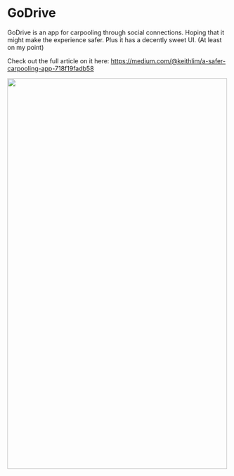 # GoDrive

GoDrive is an app for carpooling through social connections. Hoping that it might make the experience safer.
Plus it has a decently sweet UI. (At least on my point)

Check out the full article on it here:
https://medium.com/@keithlim/a-safer-carpooling-app-718f19fadb58

<img src="https://github.com/k3ithl1m/godrive/raw/master/media/godrive1.gif" width="500" height="889" />
